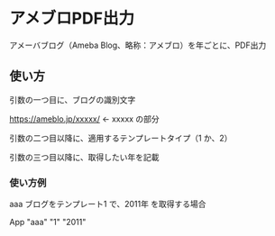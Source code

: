 # アメブロPDF出力
アメーバブログ（Ameba Blog、略称：アメブロ）を年ごとに、PDF出力

## 使い方
引数の一つ目に、ブログの識別文字

https://ameblo.jp/xxxxx/ ← xxxxx の部分

引数の二つ目以降に、適用するテンプレートタイプ（1 か、2）

引数の三つ目以降に、取得したい年を記載

### 使い方例
aaa ブログをテンプレート1 で、2011年 を取得する場合

App "aaa" "1" "2011"
